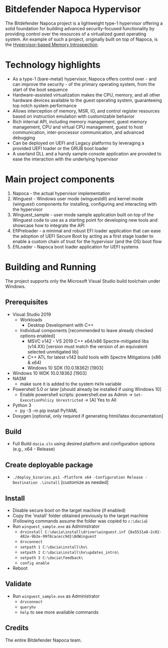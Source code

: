 # Bitdefender Napoca Hypervisor
The Bitdefender Napoca project is a lightweight type-1 hypervisor offering a solid foundation for building advanced security-focused functionality by providing control over the resources of a virtualized guest operating system. 
An example of such a project, originally built on top of Napoca, is the [Hypervisor-based Memory Introspection](https://github.com/hvmi/).

# Technology highlights
- As a type-1 (bare-metal) hypervisor, Napoca offers control over - and can improve the security - of the primary operating system, from the start of the boot sequence
- Hardware-assisted virtualization makes the CPU, memory, and all other hardware devices available to the guest operating system, guaranteeing top notch system performance
- Allows interception of memory, MSR, IO, and control register resources based on instruction emulation with customizable behavior
- Rich internal API, including memory management, guest memory management, CPU and virtual CPU management, guest to host communication, inter-processor communication, and advanced debugging
- Can be deployed on UEFI and Legacy platforms by leveraging a provided UEFI loader or the GRUB boot loader
- A userland DLL and a handy sample console application are provided to ease the interaction with the underlying hypervisor

# Main project components
1. Napoca - the actual hypervisor implementation
2. Winguest - Windows user mode (winguestdll) and kernel mode (winguest) components for installing, configuring and interacting with the hypervisor
3. Winguest_sample - user mode sample application built on top of the Winguest code to use as a starting point for developing new tools and showcase how to integrate the API
4. EfiPreloader - a minimal and robust EFI loader application that can ease the adoption of UEFI Secure Boot by acting as a first stage loader to enable a custom chain of trust for the hypervisor (and the OS) boot flow
5. EfiLoader - Napoca boot loader application for UEFI systems

# Building and Running
The project supports only the Microsoft Visual Studio build toolchain under Windows.

## Prerequisites
* Visual Studio 2019
	* Workloads
		* Desktop Development with C++
	* Individual components [recommended to leave already checked options enabled]
		* MSVC v142 - VS 2019 C++ x64/x86 Spectre-mitigated libs (v14.XX) [version must match the version of an equivalent selected unmitigated lib]
		* C++ ATL for latest v142 build tools with Spectre Mitigations (x86 & x64)
		* Windows 10 SDK (10.0.18362) [1903]
* Windows 10 WDK 10.0.18362 [1903]
* NASM
	* make sure it is added to the system `PATH` variable
* Powershell 5.0 or later [should already be installed if using Windows 10]
	* Enable powershell scripts: powershell.exe as Admin -> `Set-ExecutionPolicy Unrestricted` -> [A] Yes to All
* Python 3
	* py -3 -m pip install PyYAML
* Doxygen [optional, only required if generating html/latex documentation]

## Build
* Full Build `dacia.sln` using desired platform and configuration options (e.g., x64 - Release)

## Create deployable package
* `./deploy_binaries.ps1 -Platform x64 -Configuration Release -Destination .\install` [customize as needed]

## Install

* Disable secure boot on the target machine (if enabled)
* Copy the 'install' folder obtained previously to the target machine (Following commands assume the folder was copied to `c:\dacia`)
* Run `winguest_sample.exe` as Administrator
	* `drvinstall C:\dacia\install\driver\winguest.inf {8a5531a8-2c02-482e-9b2e-99f8cacecc9d}\BdWinguest`
	* `drvconnect`
	* `setpath 1 C:\dacia\install\hv\`
	* `setpath 2 C:\dacia\install\hv\updates_intro\`
	* `setpath 3 C:\dacia\feedback\`
	* `config enable`
* Reboot

## Validate

* Run `winguest_sample.exe` as Administrator
	* `drvconnect`
	* `queryhv`
	* `help` to see more available commands 

## Credits

The entire Bitdefender Napoca team.

